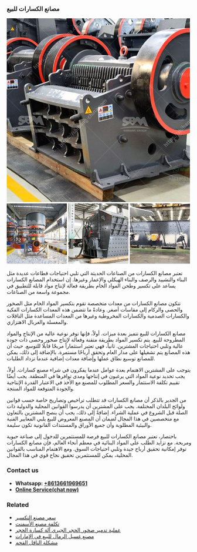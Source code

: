 <h3>مصانع الكسارات للبيع</h3><img src='1701853436.jpg' alt=''><p>تعتبر مصانع الكسارات من الصناعات الحديثة التي تلبي احتياجات قطاعات عديدة مثل البناء والتشييد والرصف والبناء الهيكلي والإعمار وغيرها. إن استخدام المصانع الكسارات يساعد على تكسير وطحن المواد الخام بطريقة فعالة لإنتاج مواد قابلة للتطبيق في مجموعة واسعة من الصناعات.</p><p>تتكون مصانع الكسارات من معدات متخصصة تقوم بتكسير المواد الخام مثل الصخور والحصى والركام إلى مقاسات أصغر. وعادةً ما تتضمن هذه المعدات الكسارات الفكية والكسارات الصدمية والكسارات المخروطية وغيرها من المعدات المساعدة مثل الناقلات والمغسلة والغربال الاهتزازي.</p><p>مصانع الكسارات للبيع تتميز بعدة ميزات. أولاً، فإنها توفر نوعية عالية من الإنتاج والمواد المطروحة للبيع. يتم تكسير المواد بطريقة متقنة وفعالة لإنتاج صخور وحصى ذات جودة عالية وتلبي احتياجات المشترين. ثانياً، فهي تعتبر استثماراً مربحًا قابلًا للتوسع. حيث أن هذه المصانع يتم تشغيلها على مدار العام وتحقق أرباحًا مستمرة. بالإضافة إلى ذلك، يمكن للمصانع توسيع نطاق عملها وإضافة معدات إضافية عندما تزداد الطلبات.</p><p>يتوجب على المشترين الاهتمام بعدة عوامل عندما يفكرون في شراء مصنع كسارات. أولاً، يجب تحديد نوعية المواد التي يرغبون في إنتاجها ومدى توافرها في المنطقة. يجب أيضًا تقييم تكلفة الاستثمار والسعر المطلوب للمصنع مع الأخذ في الاعتبار القدرة الإنتاجية والجودة المتوقعة للمواد المنتجة.</p><p>من الجدير بالذكر أن مصانع الكسارات قد تتطلب تراخيص وتصاريح خاصة حسب قوانين ولوائح البلدان المختلفة. يجب على المشترين أن يدرسوا القوانين المحلية والدولية ذات الصلة قبل الشروع في عملية الشراء. إضافةً إلى ذلك، يجب أن ينصح المشترين بالتعاون مع متخصصين في هذا المجال لضمان أن المصنع المعروض للبيع يلبي المعايير الفنية والبيئية المطلوبة وأن جميع الأوراق والمستندات القانونية تكون سليمة.</p><p>باختصار، تعتبر مصانع الكسارات للبيع فرصة للمستثمرين للدخول إلى صناعة حيوية ومربحة. مع تزايد الطلب على المواد البنائية في معظم أنحاء العالم، فإن مصانع الكسارات توفر إمكانية تحقيق أرباح جيدة وتلبي احتياجات السوق. ومع الاهتمام المناسب بالقوانين المحلية، يمكن للمستثمرين تحقيق نجاح قوي في هذا المجال.</p><h3>Contact us</h3><ul><li><strong>Whatsapp:&nbsp;<a href="https://wa.me/8613661969651">+8613661969651</a></strong></li><li><a href="https://swt.shibang-china.com/?git&amp;zhl&amp;مصانع الكسارات للبيع"><strong>Online Service(chat now)</strong></a></li></ul><h3>Related</h3><ul><li><a href='سعر مصنع التكسير.md'>سعر مصنع التكسير</a></li><li><a href='تكلفة مصنع الأسمنت.md'>تكلفة مصنع الأسمنت</a></li><li><a href='عملية تدمير صخور الحجر الجيري آلة كسارة الحجر.md'>عملية تدمير صخور الحجر الجيري آلة كسارة الحجر</a></li><li><a href='مصنع غسيل الرمال للبيع في الإمارات.md'>مصنع غسيل الرمال للبيع في الإمارات</a></li><li><a href='مشكلة الناقل الفحم.md'>مشكلة الناقل الفحم</a></li></ul>